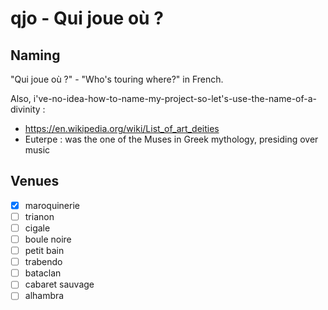 # qjo - Qui joue où ?

## Naming

"Qui joue où ?" - "Who's touring where?" in French.

Also, i've-no-idea-how-to-name-my-project-so-let's-use-the-name-of-a-divinity :
* https://en.wikipedia.org/wiki/List_of_art_deities
* Euterpe : was the one of the Muses in Greek mythology, presiding over music

## Venues

* [x] maroquinerie
* [ ] trianon
* [ ] cigale
* [ ] boule noire
* [ ] petit bain
* [ ] trabendo
* [ ] bataclan
* [ ] cabaret sauvage
* [ ] alhambra
